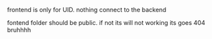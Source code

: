 frontend is only for UID. nothing connect to the backend

fontend folder should be public. if not its will not working its goes 404 bruhhhh
